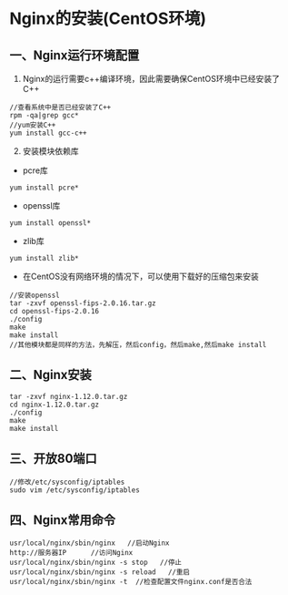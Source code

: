 # Nginx的安装(CentOS环境)

## 一、Nginx运行环境配置

1. Nginx的运行需要c++编译环境，因此需要确保CentOS环境中已经安装了C++
```
//查看系统中是否已经安装了C++
rpm -qa|grep gcc*
//yum安装C++
yum install gcc-c++
```
2. 安装模块依赖库
  * pcre库
  ```
  yum install pcre*
  ```
  * openssl库
  ```
  yum install openssl*
  ```
  * zlib库
  ```
  yum install zlib*
  ```
  * 在CentOS没有网络环境的情况下，可以使用下载好的压缩包来安装
  ```
  //安装openssl
  tar -zxvf openssl-fips-2.0.16.tar.gz
  cd openssl-fips-2.0.16
  ./config
  make
  make install
  //其他模块都是同样的方法，先解压，然后config，然后make,然后make install
  ```

## 二、Nginx安装
```
tar -zxvf nginx-1.12.0.tar.gz
cd nginx-1.12.0.tar.gz
./config
make
make install
```

## 三、开放80端口
```
//修改/etc/sysconfig/iptables
sudo vim /etc/sysconfig/iptables
```

## 四、Nginx常用命令
```
usr/local/nginx/sbin/nginx   //启动Nginx
http://服务器IP      //访问Nginx
usr/local/nginx/sbin/nginx -s stop   //停止
usr/local/nginx/sbin/nginx -s reload   //重启
usr/local/nginx/sbin/nginx -t  //检查配置文件nginx.conf是否合法
```
